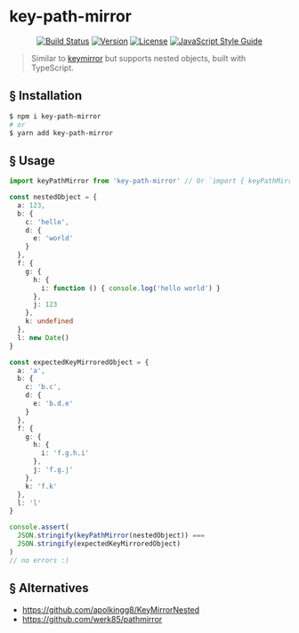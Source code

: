 # key-path-mirror

<!-- Stolen from https://git.io/Jf34a -->
<p align="center">
  <a href="https://circleci.com/gh/kenberkeley/key-path-mirror/tree/master"><img src="https://img.shields.io/circleci/project/github/kenberkeley/key-path-mirror/master.svg?sanitize=true" alt="Build Status"></a>
  <a href="https://npmjs.com/package/key-path-mirror"><img src="https://img.shields.io/npm/v/key-path-mirror.svg?sanitize=true" alt="Version"></a>
  <a href="https://npmjs.com/package/key-path-mirror"><img src="https://img.shields.io/npm/l/key-path-mirror.svg?sanitize=true" alt="License"></a>
  <a href="https://standardjs.com"><img src="https://img.shields.io/badge/code_style-standard-brightgreen.svg" alt="JavaScript Style Guide"></a>
</p>

> Similar to [keymirror](https://www.npmjs.com/package/keymirror) but supports nested objects, built with TypeScript.

## § Installation

```sh
$ npm i key-path-mirror
# or
$ yarn add key-path-mirror
```

## § Usage

```ts
import keyPathMirror from 'key-path-mirror' // Or `import { keyPathMirror } from 'key-path-mirror'`

const nestedObject = {
  a: 123,
  b: {
    c: 'hello',
    d: {
      e: 'world'
    }
  },
  f: {
    g: {
      h: {
        i: function () { console.log('hello world') }
      },
      j: 123
    },
    k: undefined
  },
  l: new Date()
}

const expectedKeyMirroredObject = {
  a: 'a',
  b: {
    c: 'b.c',
    d: {
      e: 'b.d.e'
    }
  },
  f: {
    g: {
      h: {
        i: 'f.g.h.i'
      },
      j: 'f.g.j'
    },
    k: 'f.k'
  },
  l: 'l'
}

console.assert(
  JSON.stringify(keyPathMirror(nestedObject)) ===
  JSON.stringify(expectedKeyMirroredObject)
)
// no errors :)
```

## § Alternatives

* https://github.com/apolkingg8/KeyMirrorNested
* https://github.com/werk85/pathmirror
